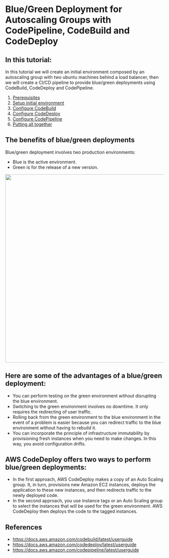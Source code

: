 # Blue/Green Deployment for Autoscaling Groups with CodePipeline, CodeBuild and CodeDeploy

## In this tutorial:

In this tutorial we will create an initial environment composed by an autoscaling group with two ubuntu machines behind a load balancer, then we will create a CI/CD pipeline to provide blue/green deployments using CodeBuild, CodeDeploy and CodePipeline. 

 1. [Prerequisites](/doc/1-prerequisites.md)
 2. [Setup initial environment](/doc/2-setup-initial-environment.md)
 3. [Configure CodeBuild](/doc/3-configure-codebuild.md)
 4. [Configure CodeDeploy](/doc/4-configure-codedeploy.md)
 5. [Configure CodePipeline](/doc/5-configure-codepipeline.md)
 6. [Putting all together](/doc/6-putting-all-together.md)
 
## The benefits of blue/green deployments

Blue/green deployment involves two production environments:

 - Blue is the active environment.
 - Green is for the release of a new version.

<kbd>
  <img src="/doc/images/00-00-blue-green-ec2-01.png" width="600">
</kbd>
 
## Here are some of the advantages of a blue/green deployment:

 - You can perform testing on the green environment without disrupting the blue environment.
 - Switching to the green environment involves no downtime. It only requires the redirecting of user traffic.
 - Rolling back from the green environment to the blue environment in the event of a problem is easier because you can redirect traffic to the blue environment without having to rebuild it.
 - You can incorporate the principle of infrastructure immutability by provisioning fresh instances when you need to make changes. In this way, you avoid configuration drifts.

## AWS CodeDeploy offers two ways to perform blue/green deployments:

 - In the first approach, AWS CodeDeploy makes a copy of an Auto Scaling group. It, in turn, provisions new Amazon EC2 instances, deploys the application to these new instances, and then redirects traffic to the newly deployed code.
 - In the second approach, you use instance tags or an Auto Scaling group to select the instances that will be used for the green environment. AWS CodeDeploy then deploys the code to the tagged instances.

## References

 - https://docs.aws.amazon.com/codebuild/latest/userguide
 - https://docs.aws.amazon.com/codedeploy/latest/userguide
 - https://docs.aws.amazon.com/codepipeline/latest/userguide
